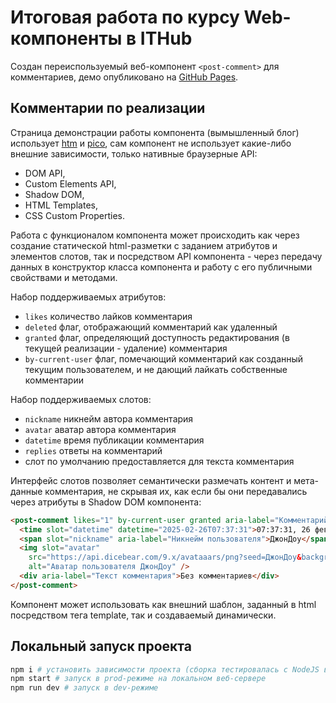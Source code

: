 # Итоговая работа по курсу Web-компоненты в ITHub

Создан переиспользуемый веб-компонент `<post-comment>` для комментариев, демо опубликовано на [GitHub Pages](https://alexey-ryabkov.github.io/comments-webcomponent/demo/).

## Комментарии по реализации

Страница демонстрации работы компонента (вымышленный блог) использует [htm](https://github.com/developit/htm) и [pico](https://picocss.com), сам компонент не использует какие-либо внешние зависимости, только нативные браузерные API: 
- DOM API, 
- Custom Elements API, 
- Shadow DOM, 
- HTML Templates, 
- CSS Custom Properties. 

Работа с функционалом компонента может происходить как через создание статической html-разметки с заданием атрибутов и элементов слотов, так и посредством API компонента - через передачу данных в конструктор класса компонента и работу с его публичными свойствами и методами.

Набор поддерживаемых атрибутов:
- `likes` количество лайков комментария
- `deleted` флаг, отображающий комментарий как удаленный
- `granted` флаг, определяющий доступность редактирования (в текущей реализации - удаление) комментария
- `by-current-user` флаг, помечающий комментарий как созданный текущим пользователем, и не дающий лайкать собственные комментарии

Набор поддерживаемых слотов:
- `nickname` никнейм автора комментария
- `avatar` аватар автора комментария
- `datetime` время публикации комментария
- `replies` ответы на комментарий
- слот по умолчанию предоставляется для текста комментария

Интерфейс слотов позволяет семантически размечать контент и мета-данные комментария, не скрывая их, как если бы они передавались через атрибуты в Shadow DOM компонента:
```html
<post-comment likes="1" by-current-user granted aria-label="Комментарий">
  <time slot="datetime" datetime="2025-02-26T07:37:31">07:37:31, 26 февраля</time>
  <span slot="nickname" aria-label="Никнейм пользователя">ДжонДоу</span>
  <img slot="avatar"
    src="https://api.dicebear.com/9.x/avataaars/png?seed=ДжонДоу&backgroundColor=0172ad&size=50"
    alt="Аватар пользователя ДжонДоу" />
  <div aria-label="Текст комментария">Без комментариев</div>
</post-comment>
```
Компонент может использовать как внешний шаблон, заданный в html посредством тега template, так и создаваемый динамически. 

## Локальный запуск проекта

```bash
npm i # установить зависимости проекта (сборка тестировалась с NodeJS версии 22.3)
npm start # запуск в prod-режиме на локальном веб-сервере
npm run dev # запуск в dev-режиме
```
